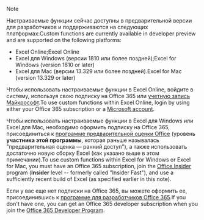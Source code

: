 > [!NOTE]
> <span data-ttu-id="eda18-101">Настраиваемые функции сейчас доступны в предварительной версии для разработчиков и поддерживаются на следующих платформах:</span><span class="sxs-lookup"><span data-stu-id="eda18-101">Custom functions are currently available in developer preview and are supported on the following platforms:</span></span>
> - <span data-ttu-id="eda18-102">Excel Online;</span><span class="sxs-lookup"><span data-stu-id="eda18-102">Excel Online</span></span>
> - <span data-ttu-id="eda18-103">Excel для Windows (версии 1810 или более поздней);</span><span class="sxs-lookup"><span data-stu-id="eda18-103">Excel for Windows (version 1810 or later)</span></span>
> - <span data-ttu-id="eda18-104">Excel для Mac (версии 13.329 или более поздней).</span><span class="sxs-lookup"><span data-stu-id="eda18-104">Excel for Mac (version 13.329 or later)</span></span>
> 
> <span data-ttu-id="eda18-105">Чтобы использовать настраиваемые функции в Excel Online, войдите в систему, используя свою подписку на Office 365 или [учетную запись Майкрософт](https://account.microsoft.com/account).</span><span class="sxs-lookup"><span data-stu-id="eda18-105">To use custom functions within Excel Online, login by using either your Office 365 subscription or a [Microsoft account](https://account.microsoft.com/account).</span></span>
> 
> <span data-ttu-id="eda18-106">Чтобы использовать настраиваемые функции в Excel для Windows или Excel для Mac, необходимо оформить подписку на Office 365, присоединиться к [программе предварительной оценки Office](https://products.office.com/office-insider) (уровень **участника этой программы**, которая раньше называлась "предварительная оценка — ранний доступ"), а также использовать достаточно новую сборку Excel (как указано выше в этом примечании).</span><span class="sxs-lookup"><span data-stu-id="eda18-106">To use custom functions within Excel for Windows or Excel for Mac, you must have an Office 365 subscription, join the [Office Insider](https://products.office.com/office-insider) program (**Insider** level -- formerly called "Insider Fast"), and use a sufficiently recent build of Excel (as specified earlier in this note).</span></span> 
>
> <span data-ttu-id="eda18-107">Если у вас еще нет подписки на Office 365, вы можете оформить ее, присоединившись к [программе для разработчиков Office 365](https://developer.microsoft.com/ru-RU/office/dev-program).</span><span class="sxs-lookup"><span data-stu-id="eda18-107">If you don't have one, you can get an Office 365 developer subscription when you join the [Office 365 Developer Program](https://developer.microsoft.com/ru-RU/office/dev-program).</span></span>